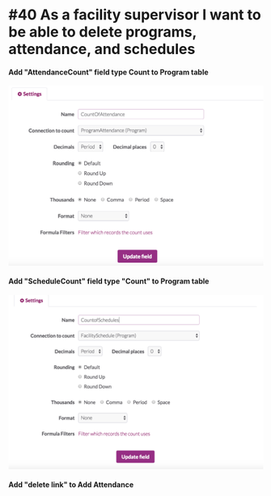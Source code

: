 # #40 As a facility supervisor I want to be able to delete programs, attendance, and schedules

#### Add "AttendanceCount" field type Count to Program table 

![AttendanceCountField](images/AttendanceCountField.png)

#### Add  "ScheduleCount" field type "Count" to Program table

![ScheduleCountField](images/ScheduleCountField.png)



#### Add "delete link" to Add Attendance 

[Scene 233 View 428]: #pages/scene_233/views/view_428

